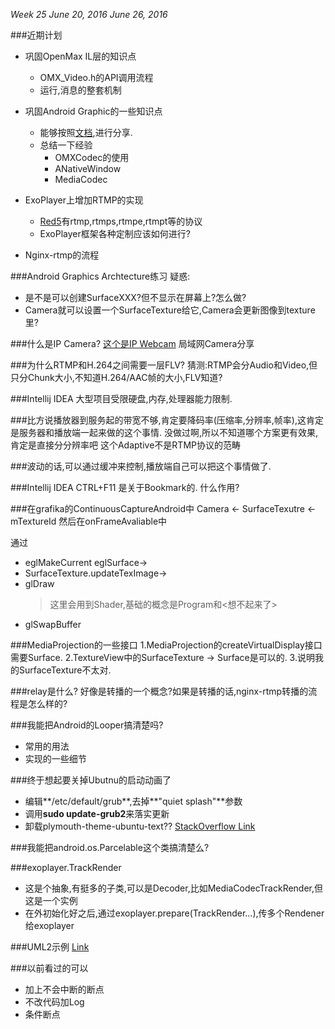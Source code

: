 *Week 25	June 20, 2016	June 26, 2016*

###近期计划
* 巩固OpenMax IL层的知识点
  * OMX_Video.h的API调用流程
  * 运行,消息的整套机制
* 巩固Android Graphic的一些知识点
  * 能够按照[文档](https://source.android.com/devices/graphics/architecture.html),进行分享.
  * 总结一下经验
    * OMXCodec的使用
    * ANativeWindow
    * MediaCodec
* ExoPlayer上增加RTMP的实现
  * [Red5](https://github.com/Red5/red5-client/tree/master/src/main/java/org/red5/client/net)有rtmp,rtmps,rtmpe,rtmpt等的协议
  * ExoPlayer框架各种定制应该如何进行?

* Nginx-rtmp的流程

###Android Graphics Archtecture练习
疑惑:
* 是不是可以创建SurfaceXXX?但不显示在屏幕上?怎么做?
* Camera就可以设置一个SurfaceTexture给它,Camera会更新图像到texture里?

###什么是IP Camera?
[这个是IP Webcam](https://play.google.com/store/apps/details?id=com.pas.webcam&hl=en)
局域网Camera分享

###为什么RTMP和H.264之间需要一层FLV?
猜测:RTMP会分Audio和Video,但只分Chunk大小,不知道H.264/AAC帧的大小,FLV知道?

###Intellij IDEA 大型项目受限硬盘,内存,处理器能力限制.

###比方说播放器到服务起的带宽不够,肯定要降码率(压缩率,分辨率,帧率),这肯定是服务器和播放端一起来做的这个事情.
没做过啊,所以不知道哪个方案更有效果,肯定是直接分分辨率吧
这个Adaptive不是RTMP协议的范畴

###波动的话,可以通过缓冲来控制,播放端自己可以把这个事情做了.

###Intellij IDEA CTRL+F11 是关于Bookmark的.
什么作用?

###在grafika的ContinuousCaptureAndroid中
Camera <- SurfaceTexutre <- mTextureId
然后在onFrameAvaliable中

通过
* eglMakeCurrent eglSurface->
* SurfaceTexture.updateTexImage->
* glDraw 
  > 这里会用到Shader,基础的概念是Program和<想不起来了>
* glSwapBuffer

###MediaProjection的一些接口
1.MediaProjection的createVirtualDisplay接口需要Surface.
2.TextureView中的SurfaceTexture -> Surface是可以的.
3.说明我的SurfaceTexture不太对.

###relay是什么?
好像是转播的一个概念?如果是转播的话,nginx-rtmp转播的流程是怎么样的?

###我能把Android的Looper搞清楚吗?
* 常用的用法
* 实现的一些细节

###终于想起要关掉Ubutnu的启动动画了
* 编辑**/etc/default/grub**,去掉**"quiet splash"**参数
* 调用**sudo update-grub2**来落实更新
* 卸载plymouth-theme-ubuntu-text??
[StackOverflow Link](http://askubuntu.com/a/33420)

###我能把android.os.Parcelable这个类搞清楚么?

###exoplayer.TrackRender
* 这是个抽象,有挺多的子类,可以是Decoder,比如MediaCodecTrackRender,但这是一个实例
* 在外初始化好之后,通过exoplayer.prepare(TrackRender...),传多个Rendener给exoplayer

###UML2示例
[Link](http://creately.com/blog/diagrams/class-diagram-relationships/)

###以前看过的可以
* 加上不会中断的断点
* 不改代码加Log
* 条件断点
